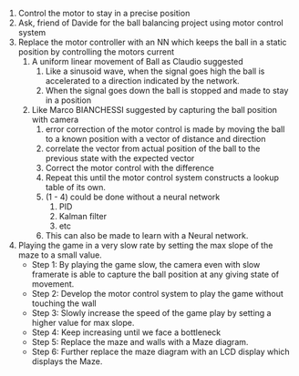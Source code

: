 1. Control the motor to stay in a precise position
2. Ask, friend of Davide for the ball balancing project using motor control system
3. Replace the motor controller with an NN which keeps the ball in a static position by controlling the motors current
	1. A uniform linear movement of Ball as Claudio suggested
		1. Like a sinusoid wave, when the signal goes high the ball is accelerated to a direction indicated by the network.
		2. When the signal goes down the ball is stopped and made to stay in a position
	2. Like Marco BIANCHESSI suggested by capturing the ball position with camera
		1. error correction of the motor control is made by moving the ball to a known position with a vector of distance and direction
		2. correlate the vector from actual position of the ball to the previous state with the expected vector
		3. Correct the motor control with the difference
		4. Repeat this until the motor control system constructs a lookup table of its own.
		5. (1 - 4) could be done without a neural network
			1. PID
			2. Kalman filter
			3. etc
		6. This can also be made to learn with a Neural network.
4. Playing the game in a very slow rate by setting the max slope of the maze to a small value.
	- Step 1: By playing the game slow, the camera even with slow framerate is able to capture the ball position at any giving state of movement.
	- Step 2: Develop the motor control system to play the game without touching the wall
	- Step 3: Slowly increase the speed of the game play by setting a higher value for max slope.
	- Step 4: Keep increasing until we face a bottleneck
	- Step 5: Replace the maze and walls with a  Maze diagram.
	- Step 6: Further replace the maze diagram with an LCD display which displays the Maze.